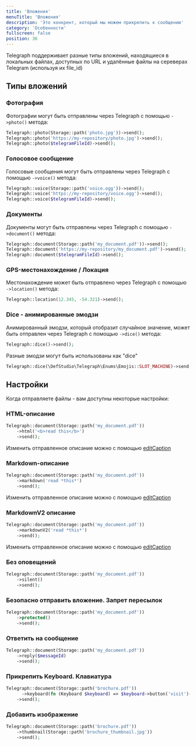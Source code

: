 ```yaml
---
title: 'Вложения' 
menuTitle: 'Вложения' 
description: 'Это конкрент, который мы можем прикрепить к сообщению'
category: 'Особенности' 
fullscreen: false 
position: 36
---
```


Telegraph поддерживает разные типы вложений, находящиеся в локальных файлах, доступных по URL и удалённые файлы на сереверах Telegram (используя их file_id)

## Типы вложений

### Фотография

Фотографии могут быть отправлены через Telegraph с помощью `->photo()` метода:

```php
Telegraph::photo(Storage::path('photo.jpg'))->send();
Telegraph::photo('https://my-repository/photo.jpg')->send();
Telegraph::photo($telegramFileId)->send();
```


### Голосовое сообщение

Голосовые сообщения могут быть отправлены через Telegraph с помощью `->voice()` метода:

```php
Telegraph::voice(Storage::path('voice.ogg'))->send();
Telegraph::voice('https://my-repository/voice.ogg')->send();
Telegraph::voice($telegramFileId)->send();
```


### Документы

Документы могут быть отправлены через Telegraph с помощью `->document()` метода:

```php
Telegraph::document(Storage::path('my_document.pdf'))->send();
Telegraph::document('https://my-repository/my_document.pdf')->send();
Telegraph::document($telegramFileId)->send();
```

### GPS-местонахождение / Локация

Местонахождение может быть отправлено через Telegraph с помощью `->location()` метода:

```php
Telegraph::location(12.345, -54.321)->send();
```

### Dice - анимированные эмодзи

Анимированный эмодзи, который отобразит случайное значение, может быть отправлен через Telegraph с помощью `->dice()` метода:

```php
Telegraph::dice()->send();
```

Разные эмодзи могут быть использованы как "dice"

```php
Telegraph::dice(\DefStudio\Telegraph\Enums\Emojis::SLOT_MACHINE)->send();
```

## Настройки

Когда отправляете файлы - вам доступны некоторые настройки:

### HTML-описание

```php
Telegraph::document(Storage::path('my_document.pdf'))
    ->html('<b>read this</b>')
    ->send();
```

<alert type="alert">Изменить отправленное описание можно с помощью [editCaption](features/telegram-api-calls#editCaption)</alert>


### Markdown-описание

```php
Telegraph::document(Storage::path('my_document.pdf'))
    ->markdown('read *this*')
    ->send();
```

<alert type="alert">Изменить отправленное описание можно с помощью [editCaption](features/telegram-api-calls#editCaption)</alert>


### MarkdownV2 описание

```php
Telegraph::document(Storage::path('my_document.pdf'))
    ->markdownV2('read *this*')
    ->send();
```

<alert type="alert">Изменить отправленное описание можно с помощью [editCaption](features/telegram-api-calls#editCaption)</alert>


### Без оповещений

```php
Telegraph::document(Storage::path('my_document.pdf'))
    ->silent()
    ->send();
```

### Безопасно отправить вложение. Запрет пересылок

```php
Telegraph::document(Storage::path('my_document.pdf'))
    ->protected()
    ->send();
```

### Ответить на сообщение

```php
Telegraph::document(Storage::path('my_document.pdf'))
    ->reply($messageId)
    ->send();
```

### Прикрепить Keyboard. Клавиатура

```php
Telegraph::document(Storage::path('brochure.pdf'))
      ->keyboard(fn (Keyboard $keyboard) => $keyboard->button('visit')->url('https://defstudio.it'))
    ->send();
```

### Добавить изображение

```php
Telegraph::document(Storage::path('brochure.pdf'))
    ->thumbnail(Storage::path('brochure_thumbnail.jpg'))
    ->send();
```
